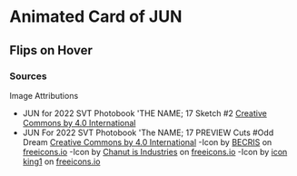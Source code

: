 # Animated Card of JUN

## Flips on Hover

### Sources
Image Attributions
- JUN for 2022 SVT Photobook 'THE NAME; 17 Sketch #2 [Creative Commons by 4.0 International](https://creativecommons.org/licenses/by/4.0/legalcode)
- JUN For 2022 SVT Photobook 'The NAME; 17 PREVIEW Cuts #Odd Dream [Creative Commons by 4.0 International](https://creativecommons.org/licenses/by/4.0/legalcode)
-Icon by [BECRIS](https://freeicons.io/profile/3484) on [freeicons.io](https://freeicons.io)
-Icon by [Chanut is Industries](https://freeicons.io/profile/135331) on [freeicons.io](https://freeicons.io)
-Icon by [icon king1](https://freeicons.io/profile/3) on [freeicons.io](https://freeicons.io)
                                
                                

